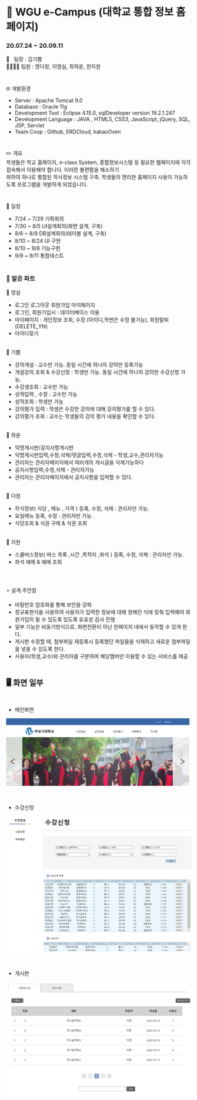 # :school: WGU e-Campus (대학교 통합 정보 홈페이지)
### 20.07.24 ~ 20.09.11

:ok_person: &nbsp; 팀장 : 김기쁨<br>
:family_woman_woman_girl_girl: 팀원 : 명다정, 이영실, 최하윤, 한지원

#

:globe_with_meridians: 개발환경
- Server : Apache Tomcat 9.0
- Database : Oracle 11g
- Development Tool : Eclipse 4.15.0, sqlDeveloper version 19.2.1.247
- Development Language :  JAVA , HTML5, CSS3, JavaScript, jQuery, SQL, JSP, Servlet
- Team Coop : Github, ERDCloud, kakaoOven


#

  :pencil2: 개요                                  
  학생들은 학교 홈페이지, e-class System, 종합정보시스템 등 필요한 웹페이지에 각각 접속해서 이용해야 합니다. 
  이러한 불편함을 해소하기<br> 위하여 하나로 통합된 학사정보 시스템 구축. 학생들의 편리한 홈페이지 사용이 가능하도록 프로그램을 개발하게 되었습니다.
  
 
#

:calendar: 일정
- 7/24 ~ 7/29 기획회의 
- 7/30 ~ 8/5  UI설계회의(화면 설계, 구축) 
- 8/6  ~ 8/9  DB설계회의(테이블 설계, 구축) 
- 8/10 ~ 8/24 UI 구현
- 8/10 ~ 9/8  기능구현
- 9/9  ~ 9/11 통합테스트<br><br>


### :raising_hand: 맡은 파트

:yellow_heart: 영실
 - 로그인 로그아웃 회원가입 마이페이지
 - 로그인, 회원가입시 : 데이터베이스 이용
 - 마이페이지 : 개인정보 조회, 수정 (아이디,학번은 수정 불가능), 회원탈퇴(DELETE_YN) 
 - 아이디찾기<br><br>



:purple_heart: 기쁨
- 강의개설 : 교수만 가능. 동일 시간에 하나의 강의만 등록가능
- 개설강의 조회 & 수강신청 : 학생만 가능. 동일 시간에 하나의 강의만 수강신청 가능.
- 수강생조회 : 교수만 가능 
- 성적입력 , 수정 : 교수만 가능
- 성적조회 : 학생만 가능
- 강의평가 입력 : 학생은 수강한 강의에 대해 강의평가를 할 수 있다.
- 강의평가 조회 : 교수는 학생들의 강의 평가 내용을 확인할 수 있다. <br><br>



:orange_heart: 하윤
- 익명게시판/공지사항게시판
- 익명게시판입력,수정,삭제/댓글입력,수정,삭제 - 학생,교수,관리자가능
- 관리자는 관리자페이지에서 여러개의 게시글을 삭제가능하다
- 공지사항입력,수정,삭제 - 관리자가능
- 관리자는 관리자페이지에서 공지사항을 입력할 수 있다.<br><br>

 

:green_heart: 다정
- 학식정보( 식당 , 메뉴 , 가격 ) 등록, 수정, 삭제 : 관리자만 가능.
- 요일메뉴 등록, 수정 : 관리자만 가능.
- 식당조회 & 식권 구매 & 식권 조회 <br><br>



:blue_heart: 지원
- 스쿨버스정보( 버스 목록 ,시간 ,목적지 ,좌석 ) 등록, 수정, 삭제 : 관리자만 가능. 
- 좌석 예매 & 예매 조회 <br><br>

#

:star: 설계 주안점
- 비밀번호 암호화를 통해 보안을 강화
- 정규표현식을 사용하여 사용자가 입력한 정보에 대해 정해진 식에 맞춰 입력해야 회원가입이 될 수 있도록 있도록  유효성 검사 진행
- 일부 기능은 비동기방식으로, 화면전환이 아닌 한페이지 내에서 동작할 수 있게 한다.
- 게시판 수정할 때, 첨부파일 재등록시 등록했던 파일들을 삭제하고 새로운 첨부파일을 넣을 수 있도록 한다.
- 사용자(학생,교수)와 관리자를 구분하여 해당멤버만 이용할 수 있는 서비스를 제공 <br><br>


## :desktop_computer: 화면 일부<br><br>
 - 메인화면<br>

![](./images/main.png)

<br>

 - 수강신청<br>

![](./images/subject.JPG)

<br>

 - 게시판<br>

![](./images/bulletin.JPG)


 

